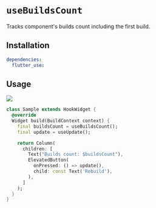 # `useBuildsCount`

Tracks component's builds count including the first build.

## Installation

```yaml
dependencies:
  flutter_use: 
```

## Usage

[![](https://img.shields.io/badge/demo-%20%20%20%F0%9F%9A%80-green.svg)](https://dartpad.dev/?id=d54979d95910abd48054547202e20c12&null_safety=true)

```dart
class Sample extends HookWidget {
  @override
  Widget build(BuildContext context) {
    final buildsCount = useBuildsCount();
    final update = useUpdate();

    return Column(
      children: [
        Text("Builds count: $buildsCount"),
        ElevatedButton(
          onPressed: () => update(),
          child: const Text('Rebuild'),
        ),
      ]
    );
  }
}
```

